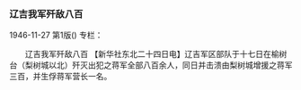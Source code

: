 ### 辽吉我军歼敌八百

1946-11-27
第1版()
专栏：

　　辽吉我军歼敌八百
    【新华社东北二十四日电】辽吉军区部队于十七日在榆树台（梨树城以北）歼灭出犯之蒋军全部八百余人，同日并击溃由梨树城增援之蒋军三百，并生俘蒋军营长一名。
